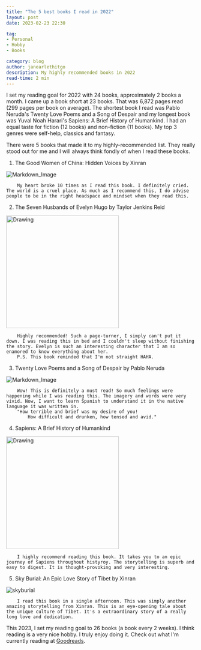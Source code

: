 ```yaml
---
title: "The 5 best books I read in 2022"
layout: post
date: 2023-02-23 22:30

tag:
- Personal
- Hobby
- Books

category: blog
author: janearlethitgo
description: My highly recommended books in 2022
read-time: 2 min
---
```


I set my reading goal for 2022 with 24 books, approximately 2 books a month. I came up a book short at 23 books. That was 6,872 pages read (299 pages per book on average). The shortest book I read was Pablo Neruda's Twenty Love Poems and a Song of Despair and my longest book was Yuval Noah Harari's Sapiens: A Brief History of Humankind. I had an equal taste for fiction (12 books) and non-fiction (11 books). My top 3 genres were self-help, classics and fantasy.

There were 5 books that made it to my highly-recommended list. They really stood out for me and I will always think fondly of when I read these books.

1) The Good Women of China: Hidden Voices by Xinran

![Markdown_Image][2]
        
        My heart broke 10 times as I read this book. I definitely cried. The world is a cruel place. As much as I recommend this, I do advise people to be in the right headspace and mindset when they read this.
    
2) The Seven Husbands of Evelyn Hugo by Taylor Jenkins Reid

<div> <img src=https://images-na.ssl-images-amazon.com/images/S/compressed.photo.goodreads.com/books/1664458703i/32620332.jpg alt="Drawing" style="width: 300px;"/></div> 

        Highly recommended! Such a page-turner, I simply can't put it down. I was reading this in bed and I couldn't sleep without finishing the story. Evelyn is such an interesting character that I am so enamored to know everything about her.
        P.S. This book reminded that I'm not straight HAHA. 
    
3) Twenty Love Poems and a Song of Despair by Pablo Neruda

![Markdown_Image][4]

        Wow! This is definitely a must read! So much feelings were happening while I was reading this. The imagery and words were very vivid. Now, I want to learn Spanish to understand it in the native language it was written in.
        "How terrible and brief was my desire of you!
            How difficult and drunken, how tensed and avid."

4) Sapiens: A Brief History of Humankind

<div> <img src=https://images-na.ssl-images-amazon.com/images/S/compressed.photo.goodreads.com/books/1595674533i/23692271.jpg alt="Drawing" style="width: 300px;"/></div>         
        
        I highly recommend reading this book. It takes you to an epic journey of Sapiens throughout histyroy. The storytelling is superb and easy to digest. It is thought-provoking and very interesting. 

5) Sky Burial: An Epic Love Story of Tibet by Xinran

![skyburial][5]

        I read this book in a single afternoon. This was simply another amazing storytelling from Xinran. This is an eye-opening tale about the unique culture of Tibet. It's a extraordinary story of a really long love and dedication.

This 2023, I set my reading goal to 26 books (a book every 2 weeks). I think reading is a very nice hobby. I truly enjoy doing it. Check out what I'm currently reading at [Goodreads](https://www.goodreads.com/user/show/142204442-jane-arleth). 

[2]: https://images-na.ssl-images-amazon.com/images/S/compressed.photo.goodreads.com/books/1320438487i/178796.jpg
[3]: https://images-na.ssl-images-amazon.com/images/S/compressed.photo.goodreads.com/books/1664458703i/32620332.jpg
[4]: https://images-na.ssl-images-amazon.com/images/S/compressed.photo.goodreads.com/books/1447622711i/5932.jpg
[5]: https://images-na.ssl-images-amazon.com/images/S/compressed.photo.goodreads.com/books/1389419157i/183845.jpg